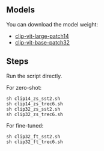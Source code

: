 ## Models

You can download the model weight:

- [clip-vit-large-patch14](https://huggingface.co/openai/clip-vit-large-patch14)
- [clip-vit-base-patch32](https://huggingface.co/openai/clip-vit-base-patch32)



## Steps

Run the script directly.



For zero-shot:

```
sh clip14_zs_sst2.sh
sh clip14_zs_trec6.sh
sh clip32_zs_sst2.sh
sh clip32_zs_trec6.sh
```



For fine-tuned:

```
sh clip32_ft_sst2.sh
sh clip32_ft_trec6.sh
```

